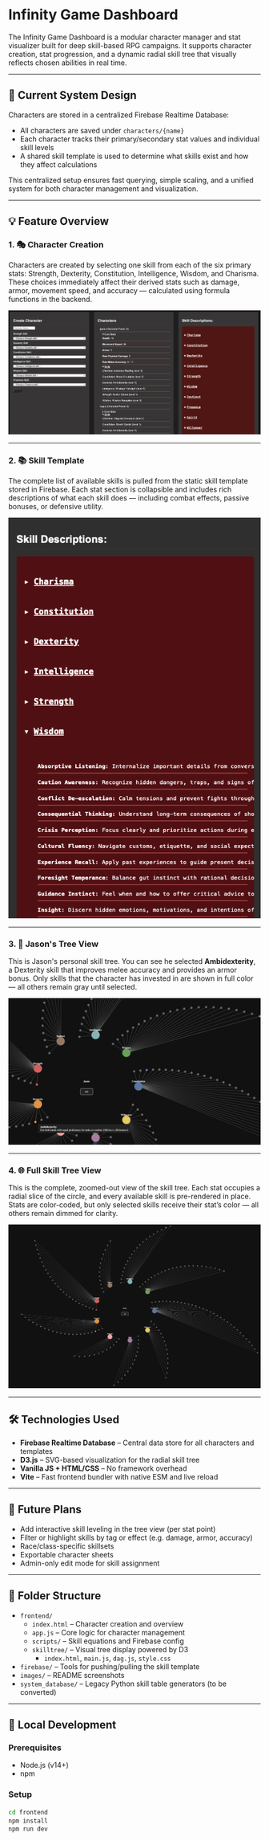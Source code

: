 # Infinity Game Dashboard

The Infinity Game Dashboard is a modular character manager and stat visualizer built for deep skill-based RPG campaigns. It supports character creation, stat progression, and a dynamic radial skill tree that visually reflects chosen abilities in real time.

---

## 📌 Current System Design

Characters are stored in a centralized Firebase Realtime Database:

- All characters are saved under `characters/{name}`
- Each character tracks their primary/secondary stat values and individual skill levels
- A shared skill template is used to determine what skills exist and how they affect calculations

This centralized setup ensures fast querying, simple scaling, and a unified system for both character management and visualization.

---

## 💡 Feature Overview

### 1. 🎭 Character Creation

Characters are created by selecting one skill from each of the six primary stats: Strength, Dexterity, Constitution, Intelligence, Wisdom, and Charisma. These choices immediately affect their derived stats such as damage, armor, movement speed, and accuracy — calculated using formula functions in the backend.

![Character Creation](images/mainTemplate.png)

---

### 2. 📚 Skill Template

The complete list of available skills is pulled from the static skill template stored in Firebase. Each stat section is collapsible and includes rich descriptions of what each skill does — including combat effects, passive bonuses, or defensive utility.

![Skill Descriptions](images/skillDescriptions.png)

---

### 3. 🧙 Jason's Tree View

This is Jason's personal skill tree. You can see he selected **Ambidexterity**, a Dexterity skill that improves melee accuracy and provides an armor bonus. Only skills that the character has invested in are shown in full color — all others remain gray until selected.

![Jason Tree](images/zoomedTree.png)

---

### 4. 🌐 Full Skill Tree View

This is the complete, zoomed-out view of the skill tree. Each stat occupies a radial slice of the circle, and every available skill is pre-rendered in place. Stats are color-coded, but only selected skills receive their stat’s color — all others remain dimmed for clarity.

![Full Skill Tree](images/fullJasonTree.png)

---

## 🛠 Technologies Used

- **Firebase Realtime Database** – Central data store for all characters and templates
- **D3.js** – SVG-based visualization for the radial skill tree
- **Vanilla JS + HTML/CSS** – No framework overhead
- **Vite** – Fast frontend bundler with native ESM and live reload

---

## 🚧 Future Plans

- Add interactive skill leveling in the tree view (per stat point)
- Filter or highlight skills by tag or effect (e.g. damage, armor, accuracy)
- Race/class-specific skillsets
- Exportable character sheets
- Admin-only edit mode for skill assignment

---

## 📁 Folder Structure

- `frontend/`
  - `index.html` – Character creation and overview
  - `app.js` – Core logic for character management
  - `scripts/` – Skill equations and Firebase config
  - `skilltree/` – Visual tree display powered by D3
    - `index.html`, `main.js`, `dag.js`, `style.css`
- `firebase/` – Tools for pushing/pulling the skill template
- `images/` – README screenshots
- `system_database/` – Legacy Python skill table generators (to be converted)

---

## 🔧 Local Development

### Prerequisites
- Node.js (v14+)
- npm

### Setup

```bash
cd frontend
npm install
npm run dev
